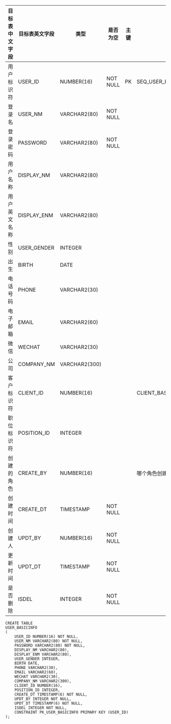 <!--sec data-title="用户表" data-id="section0" data-show=true ces-->

| 目标表中文字段 | 目标表英文字段     | 类型            | 是否为空     | 主键   | 说明                         |
| ------- | ----------- | ------------- | -------- | ---- | -------------------------- |
| 用户标识符   | USER_ID     | NUMBER(16)    | NOT NULL | PK   | SEQ_USER_BASICINFO.NEXTVAL |
| 登录名     | USER_NM     | VARCHAR2(80)  | NOT NULL |      |                            |
| 登录密码    | PASSWORD    | VARCHAR2(80)  | NOT NULL |      |                            |
| 用户名称    | DISPLAY_NM  | VARCHAR2(80)  |          |      |                            |
| 用户英文名称  | DISPLAY_ENM | VARCHAR2(80)  |          |      |                            |
| 性别      | USER_GENDER | INTEGER       |          |      |                            |
| 出生      | BIRTH       | DATE          |          |      |                            |
| 电话号码    | PHONE       | VARCHAR2(30)  |          |      |                            |
| 电子邮箱    | EMAIL       | VARCHAR2(60)  |          |      |                            |
| 微信      | WECHAT      | VARCHAR2(30)  |          |      |                            |
| 公司      | COMPANY_NM  | VARCHAR2(300) |          |      |                            |
| 客户标识符   | CLIENT_ID   | NUMBER(16)    |          |      | CLIENT_BASICINFO.CLIENT_ID |
| 职位标识符   | POSITION_ID | INTEGER       |          |      |                            |
| 创建的角色   | CREATE_BY   | NUMBER(16)    |          |      | 哪个角色创建的                    |
| 创建时间    | CREATE_DT   | TIMESTAMP     | NOT NULL |      |                            |
| 创建人     | UPDT_BY     | NUMBER(16)    | NOT NULL |      |                            |
| 更新时间    | UPDT_DT     | TIMESTAMP     | NOT NULL |      |                            |
| 是否删除    | ISDEL       | INTEGER       | NOT NULL |      |                            |
<!--endsec-->

<!--sec data-title="DDL" data-id="section1" data-show=true ces-->

    CREATE TABLE
    USER_BASICINFO
    (
        USER_ID NUMBER(16) NOT NULL,
        USER_NM VARCHAR2(80) NOT NULL,
        PASSWORD VARCHAR2(80) NOT NULL,
        DISPLAY_NM VARCHAR2(80),
        DISPLAY_ENM VARCHAR2(80),
        USER_GENDER INTEGER,
        BIRTH DATE,
        PHONE VARCHAR2(30),
        EMAIL VARCHAR2(60),
        WECHAT VARCHAR2(30),
        COMPANY_NM VARCHAR2(300),
        CLIENT_ID NUMBER(16),
        POSITION_ID INTEGER,
        CREATE_DT TIMESTAMP(6) NOT NULL,
        UPDT_BY INTEGER NOT NULL,
        UPDT_DT TIMESTAMP(6) NOT NULL,
        ISDEL INTEGER NOT NULL,
        CONSTRAINT PK_USER_BASICINFO PRIMARY KEY (USER_ID)
    );
<!--endsec-->

